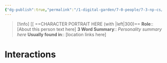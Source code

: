 ```yaml
---
{"dg-publish":true,"permalink":"/1-digital-garden/7-0-people/7-3-np-cs/tom-riddle/","tags":["#person","slytherin","student","hogwarts","slug-club"]}
---
```


>[!info] 
>[[ ==CHARACTER PORTRAIT HERE (with |left|300)==
>**Role**:: [About this person text here]
>**3 Word Summary**:: *Personality summary here*
>**Usually found in**:: [location links here]

# Interactions

